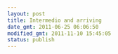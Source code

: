 ```yaml
---
layout: post
title: Intermedio and arriving
date_gmt: 2011-06-25 06:06:50
modified_gmt: 2011-11-10 15:45:05
status: publish
---
```


